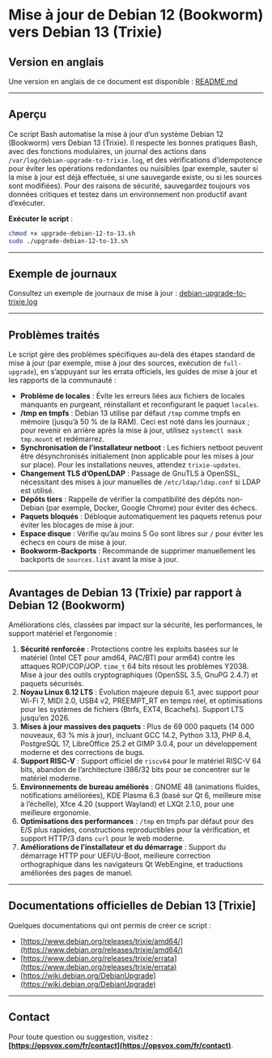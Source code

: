 # Mise à jour de Debian 12 (Bookworm) vers Debian 13 (Trixie)

## Version en anglais
Une version en anglais de ce document est disponible : [README.md](README.md)

---

## Aperçu
Ce script Bash automatise la mise à jour d’un système Debian 12 (Bookworm) vers Debian 13 (Trixie). Il respecte les bonnes pratiques Bash, avec des fonctions modulaires, un journal des actions dans `/var/log/debian-upgrade-to-trixie.log`, et des vérifications d’idempotence pour éviter les opérations redondantes ou nuisibles (par exemple, sauter si la mise à jour est déjà effectuée, si une sauvegarde existe, ou si les sources sont modifiées). Pour des raisons de sécurité, sauvegardez toujours vos données critiques et testez dans un environnement non productif avant d’exécuter.

**Exécuter le script** :
```bash
chmod +x upgrade-debian-12-to-13.sh
sudo ./upgrade-debian-12-to-13.sh
```

---

## Exemple de journaux
Consultez un exemple de journaux de mise à jour : [debian-upgrade-to-trixie.log](debian-upgrade-to-trixie.log)

---

## Problèmes traités
Le script gère des problèmes spécifiques au-delà des étapes standard de mise à jour (par exemple, mise à jour des sources, exécution de `full-upgrade`), en s’appuyant sur les errata officiels, les guides de mise à jour et les rapports de la communauté :

- **Problème de locales** : Évite les erreurs liées aux fichiers de locales manquants en purgeant, réinstallant et reconfigurant le paquet `locales`.
- **/tmp en tmpfs** : Debian 13 utilise par défaut `/tmp` comme tmpfs en mémoire (jusqu’à 50 % de la RAM). Ceci est noté dans les journaux ; pour revenir en arrière après la mise à jour, utilisez `systemctl mask tmp.mount` et redémarrez.
- **Synchronisation de l’installateur netboot** : Les fichiers netboot peuvent être désynchronisés initialement (non applicable pour les mises à jour sur place). Pour les installations neuves, attendez `trixie-updates`.
- **Changement TLS d’OpenLDAP** : Passage de GnuTLS à OpenSSL, nécessitant des mises à jour manuelles de `/etc/ldap/ldap.conf` si LDAP est utilisé.
- **Dépôts tiers** : Rappelle de vérifier la compatibilité des dépôts non-Debian (par exemple, Docker, Google Chrome) pour éviter des échecs.
- **Paquets bloqués** : Débloque automatiquement les paquets retenus pour éviter les blocages de mise à jour.
- **Espace disque** : Vérifie qu’au moins 5 Go sont libres sur `/` pour éviter les échecs en cours de mise à jour.
- **Bookworm-Backports** : Recommande de supprimer manuellement les backports de `sources.list` avant la mise à jour.

---

## Avantages de Debian 13 (Trixie) par rapport à Debian 12 (Bookworm)
Améliorations clés, classées par impact sur la sécurité, les performances, le support matériel et l’ergonomie :

1. **Sécurité renforcée** : Protections contre les exploits basées sur le matériel (Intel CET pour amd64, PAC/BTI pour arm64) contre les attaques ROP/COP/JOP. `time_t` 64 bits résout les problèmes Y2038. Mise à jour des outils cryptographiques (OpenSSL 3.5, GnuPG 2.4.7) et paquets sécurisés.
2. **Noyau Linux 6.12 LTS** : Évolution majeure depuis 6.1, avec support pour Wi-Fi 7, MIDI 2.0, USB4 v2, PREEMPT_RT en temps réel, et optimisations pour les systèmes de fichiers (Btrfs, EXT4, Bcachefs). Support LTS jusqu’en 2026.
3. **Mises à jour massives des paquets** : Plus de 69 000 paquets (14 000 nouveaux, 63 % mis à jour), incluant GCC 14.2, Python 3.13, PHP 8.4, PostgreSQL 17, LibreOffice 25.2 et GIMP 3.0.4, pour un développement moderne et des corrections de bugs.
4. **Support RISC-V** : Support officiel de `riscv64` pour le matériel RISC-V 64 bits, abandon de l’architecture i386/32 bits pour se concentrer sur le matériel moderne.
5. **Environnements de bureau améliorés** : GNOME 48 (animations fluides, notifications améliorées), KDE Plasma 6.3 (basé sur Qt 6, meilleure mise à l’échelle), Xfce 4.20 (support Wayland) et LXQt 2.1.0, pour une meilleure ergonomie.
6. **Optimisations des performances** : `/tmp` en tmpfs par défaut pour des E/S plus rapides, constructions reproductibles pour la vérification, et support HTTP/3 dans `curl` pour le web moderne.
7. **Améliorations de l’installateur et du démarrage** : Support du démarrage HTTP pour UEFI/U-Boot, meilleure correction orthographique dans les navigateurs Qt WebEngine, et traductions améliorées des pages de manuel.

---

## Documentations officielles de Debian 13 [Trixie]

Quelques documentations qui ont permis de créer ce script :

- [https://www.debian.org/releases/trixie/amd64/](https://www.debian.org/releases/trixie/amd64/)
- [https://www.debian.org/releases/trixie/errata](https://www.debian.org/releases/trixie/errata)
- [https://wiki.debian.org/DebianUpgrade](https://wiki.debian.org/DebianUpgrade)

---

## Contact
Pour toute question ou suggestion, visitez : **[https://opsvox.com/fr/contact](https://opsvox.com/fr/contact)**.
